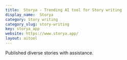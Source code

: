 ```yaml
---
title:  Storya - Trending AI tool for Story writing
display_name:  Storya
category: Story writing
category_slug: story-writing
key: storya_app
website: https://www.storya.app/
layout: aitool
---
```


Published diverse stories with assistance.
